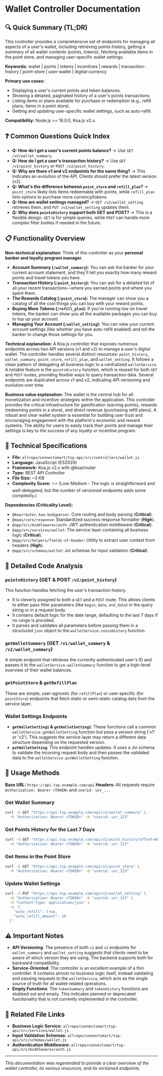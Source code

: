 # Wallet Controller Documentation

## 🔍 Quick Summary (TL;DR)
This controller provides a comprehensive set of endpoints for managing all aspects of a user's wallet, including retrieving points history, getting a summary of all wallet contents (points, tokens), fetching available items in the point store, and managing user-specific wallet settings.

**Keywords:** wallet | points | tokens | incentives | rewards | transaction-history | point-store | user-wallet | digital-currency

**Primary use cases:** 
- Displaying a user's current points and token balances.
- Showing a detailed, paginated history of a user's points transactions.
- Listing items or plans available for purchase or redemption (e.g., refill plans, items in a point store).
- Getting and updating user-specific wallet settings, such as auto-refill.

**Compatibility:** Node.js >= 16.0.0, Koa.js v2.x.

## ❓ Common Questions Quick Index
- **Q: How do I get a user's current points balance?** → Use `GET /v2/wallet_summary`.
- **Q: How do I get a user's transaction history?** → Use `GET /v2/point_history` or `POST /v2/point_history`.
- **Q: Why are there v1 and v2 endpoints for the same thing?** → This indicates an evolution of the API. Clients should prefer the latest version (v2).
- **Q: What's the difference between `point_store` and `refill_plan`?** → `point_store` likely lists items redeemable with points, while `refill_plan` lists options to purchase more currency/tokens.
- **Q: How are wallet settings managed?** → `GET /v2/wallet_setting` retrieves them, and `PUT /v2/wallet_setting` updates them.
- **Q: Why does `pointsHistory` support both GET and POST?** → This is a flexible design. `GET` is for simple queries, while `POST` can handle more complex filter bodies if needed in the future.

## 📋 Functionality Overview

**Non-technical explanation:** 
Think of this controller as your **personal banker and loyalty program manager**.
- **Account Summary (`/wallet_summary`):** You can ask the banker for your current account statement, and they'll tell you exactly how many reward points and travel tokens you have.
- **Transaction History (`/point_history`):** You can ask for a detailed list of all your recent transactions—where you earned points and where you spent them.
- **The Rewards Catalog (`/point_store`):** The manager can show you a catalog of all the cool things you can buy with your reward points.
- **Buying More Tokens (`/refill_plan`):** If you're running low on travel tokens, the banker can show you all the available packages you can buy to top up your account.
- **Managing Your Account (`/wallet_setting`):** You can view your current account settings (like whether you have auto-refill enabled) and tell the banker to change those settings for you.

**Technical explanation:** 
A Koa.js controller that exposes numerous endpoints across two API versions (v1 and v2) to manage a user's digital wallet. The controller handles several distinct resources: `point_history`, `wallet_summary`, `point_store`, `refill_plan`, and `wallet_setting`. It follows a clean pattern of delegating all business logic to a centralized `walletService`. A notable feature is the `pointsHistory` function, which is reused for both `GET` and `POST` routes, providing flexible ways to query transaction data. Several endpoints are duplicated across v1 and v2, indicating API versioning and evolution over time.

**Business value explanation:**
The wallet is the central hub for all monetization and incentive strategies within the application. This controller provides the critical infrastructure for gamification (earning points), rewards (redeeming points in a store), and direct revenue (purchasing refill plans). A robust and clear wallet system is essential for building user trust and encouraging engagement with the platform's economic and reward systems. The ability for users to easily track their points and manage their settings is key to the success of any loyalty or incentive program.

## 🔧 Technical Specifications

- **File:** `allrepo/connectsmart/tsp-api/src/controllers/wallet.js`
- **Language:** JavaScript (ES2020)
- **Framework:** Koa.js v2.x with @koa/router
- **Type:** REST API Controller
- **File Size:** ~3 KB
- **Complexity Score:** ⭐⭐ (Low-Medium - The logic is straightforward and well-delegated, but the number of versioned endpoints adds some complexity.)

**Dependencies (Criticality Level):**
- `@koa/router`, `koa-bodyparser`: Core routing and body parsing (**Critical**).
- `@maas/core/response`: Standardized success response formatter (**High**).
- `@app/src/middlewares/auth`: JWT authentication middleware (**Critical**).
- `@app/src/services/wallet`: The service layer containing all business logic (**Critical**).
- `@app/src/helpers/fields-of-header`: Utility to extract user context from headers (**High**).
- `@app/src/schemas/wallet`: Joi schemas for input validation (**Critical**).

## 📝 Detailed Code Analysis

### `pointsHistory` (GET & POST `/v2/point_history`)
This function handles fetching the user's transaction history.
- It is cleverly assigned to both a `GET` and a `POST` route. This allows clients to either pass filter parameters (like `begin_date`, `end_date`) in the query string or in a request body.
- It contains default logic for the date range, defaulting to the last 7 days if no range is provided.
- It parses and validates all parameters before passing them in a structured `json` object to the `walletService.coinsHistory` function.

### `getWalletSummary` (GET `/v1/wallet_summary` & `/v2/wallet_summary`)
A simple endpoint that retrieves the currently authenticated user's ID and passes it to the `walletService.walletSummary` function to get a high-level overview of their wallet balances.

### `getPointStore` & `getRefillPlan`
These are simple, user-agnostic (for `refillPlan`) or user-specific (for `pointStore`) endpoints that fetch static or semi-static catalog data from the service layer.

### Wallet Settings Endpoints
- **`getWalletSetting1` & `getWalletSetting2`**: These functions call a common `walletService.getWalletSetting` function but pass a version string ('v1' or 'v2'). This suggests the service layer may return a different data structure depending on the requested version.
- **`putWalletSetting`**: This endpoint handles updates. It uses a Joi schema to validate the incoming request body and then passes the validated data to the `walletService.putWalletSetting` function.

## 🚀 Usage Methods

**Base URL:** `https://api.tsp.example.com/api`
**Headers:** All requests require `Authorization: Bearer <TOKEN>` and `userid: usr_...`

### Get Wallet Summary
```bash
curl -X GET "https://api.tsp.example.com/api/v2/wallet_summary" \
  -H "Authorization: Bearer <TOKEN>" -H "userid: usr_123"
```

### Get Points History for the Last 7 Days
```bash
curl -X GET "https://api.tsp.example.com/api/v2/point_history?offset=0&perpage=20" \
  -H "Authorization: Bearer <TOKEN>" -H "userid: usr_123"
```

### Get Items in the Point Store
```bash
curl -X GET "https://api.tsp.example.com/api/v1/point_store" \
  -H "Authorization: Bearer <TOKEN>" -H "userid: usr_123"
```

### Update Wallet Settings
```bash
curl -X PUT "https://api.tsp.example.com/api/v2/wallet_setting" \
  -H "Authorization: Bearer <TOKEN>" -H "userid: usr_123" \
  -H "Content-Type: application/json" \
  -d '{
    "auto_refill": true,
    "auto_refill_amount": 10
  }'
```

## ⚠️ Important Notes
- **API Versioning**: The presence of both `v1` and `v2` endpoints for `wallet_summary` and `wallet_setting` suggests that clients need to be aware of which version they are using. The backend supports both for backward compatibility.
- **Service-Oriented**: The controller is an excellent example of a thin controller. It contains almost no business logic itself, instead validating and passing requests to the `walletService`, which acts as the single source of truth for all wallet-related operations.
- **Empty Functions**: The `tokenSummary` and `tokenHistory` functions are stubbed out and empty. This indicates planned or deprecated functionality that is not currently implemented in the controller.

## 🔗 Related File Links
- **Business Logic Service:** `allrepo/connectsmart/tsp-api/src/services/wallet.js`
- **Input Validation Schemas:** `allrepo/connectsmart/tsp-api/src/schemas/wallet.js`
- **Authentication Middleware:** `allrepo/connectsmart/tsp-api/src/middlewares/auth.js`

---
*This documentation was regenerated to provide a clear overview of the wallet controller, its various resources, and its versioned endpoints.* 